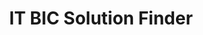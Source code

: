 ---
title: "IT BIC Solution Finder"
description: Use this Acquisition Gateway tool to find solutions and compare vehicles for buying common IT goods and services.
external_url: hallways.cap.gsa.gov/app/#/solutionsfinder?category=1
content_tags:
type: link
filters: best-in-class
---